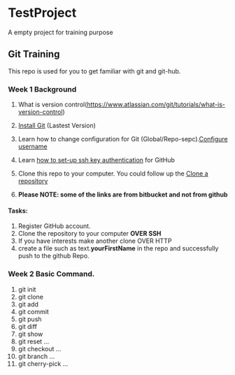 # TestProject
A empty project for training purpose

## Git Training
This repo is used for you to get familiar with git and git-hub.

### Week 1 Background
1. What is version control(https://www.atlassian.com/git/tutorials/what-is-version-control)
2. [Install Git](https://git-scm.com/) (Lastest Version)
3. Learn how to change configuration for Git (Global/Repo-sepc).[Configure username](https://confluence.atlassian.com/bitbucket/configure-your-dvcs-username-for-commits-950301867.html)
4. Learn [how to set-up ssh key authentication](https://confluence.atlassian.com/bitbucket/set-up-an-ssh-key-728138079.html) for GitHub
5. Clone this repo to your computer. You could follow up the [Clone a repository](https://confluence.atlassian.com/bitbucket/clone-a-repository-223217891.html)

6. **Please NOTE: some of the links are from bitbucket and not from github**

#### Tasks:
  1. Register GitHub account.
  1. Clone the repository to your computer **OVER SSH**
  2. If you have interests make another clone OVER HTTP
  3. create a file such as text.**yourFirstName** in the repo and successfully push to the github Repo.

### Week 2 Basic Command.
1. git init
1. git clone
1. git add
1. git commit
1. git push
1. git diff
1. git show
1. git reset ...
1. git checkout ...
1. git branch ...
1. git cherry-pick ...
